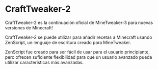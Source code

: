 # CraftTweaker-2

CraftTweaker-2 es la continuación oficial de MineTweaker-3 para nuevas versiones de Minecraft!

CraftTweaker-2 se puede utilizar para añadir recetas a Minecraft usando ZenScript, un lenguaje de escritura creado para MineTweaker.

ZenScript fue creado para ser fácil de usar para el usuario principiante, pero ofrecen suficiente flexibilidad para que un usuario avanzado pueda utilizar características más avanzadas.